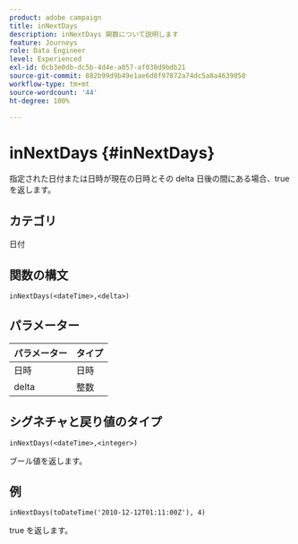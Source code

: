 ```yaml
---
product: adobe campaign
title: inNextDays
description: inNextDays 関数について説明します
feature: Journeys
role: Data Engineer
level: Experienced
exl-id: 0cb3e0db-dc5b-4d4e-a057-af030d9bdb21
source-git-commit: 882b99d9b49e1ae6d0f97872a74dc5a8a4639050
workflow-type: tm+mt
source-wordcount: '44'
ht-degree: 100%

---
```


# inNextDays {#inNextDays}

指定された日付または日時が現在の日時とその delta 日後の間にある場合、true を返します。

## カテゴリ

日付

## 関数の構文

`inNextDays(<dateTime>,<delta>)`

## パラメーター

| パラメーター | タイプ |
|-----------|------------------|
| 日時 | 日時 |
| delta | 整数 |

## シグネチャと戻り値のタイプ

`inNextDays(<dateTime>,<integer>)`

ブール値を返します。

## 例

`inNextDays(toDateTime('2010-12-12T01:11:00Z'), 4)`

true を返します。
